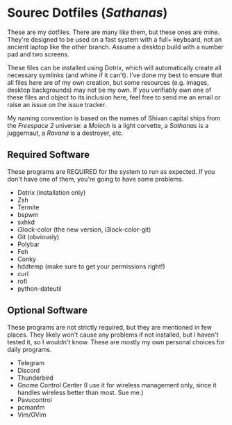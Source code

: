 # Sourec Dotfiles (*Sathanas*)

These are my dotfiles. There are many like them, but these ones
are mine. They're designed to be used on a fast system with a full+
keyboard, not an ancient laptop like the other branch. Assume a
desktop build with a number pad and two screens.

These files can be installed using Dotrix, which will automatically
create all necessary symlinks (and whine if it can't). I've done my
best to ensure that all files here are of my own creation, but some
resources (e.g. images, desktop backgrounds) may not be my own. If
you verifiably own one of these files and object to its inclusion
here, feel free to send me an email or raise an issue on the issue tracker.

My naming convention is based on the names of Shivan capital ships 
from the *Freespace 2* universe: a *Moloch* is a light corvette, a 
*Sathanas* is a juggernaut, a *Ravana* is a destroyer, etc.

## Required Software

These programs are REQUIRED for the system to run as expected. If you
don't have one of them, you're going to have some problems.

* Dotrix (installation only)
* Zsh
* Termite
* bspwm
* sxhkd
* i3lock-color (the new version, i3lock-color-git)
* Git (obviously)
* Polybar
* Feh
* Conky
* hddtemp (make sure to get your permissions right!)
* curl
* rofi
* python-dateutil

## Optional Software

These programs are not strictly required, but they are mentioned in 
few places. They likely won't cause any problems if not installed, but
I haven't tested it, so I wouldn't know. These are mostly my own
personal choices for daily programs.

* Telegram
* Discord
* Thunderbird
* Gnome Control Center (I use it for wireless management only, since it handles wireless better than most. Sue me.)
* Pavucontrol
* pcmanfm
* Vim/GVim
